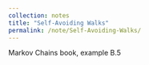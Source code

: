 ```yaml
---
collection: notes
title: "Self-Avoiding Walks"
permalink: /note/Self-Avoiding-Walks/
---
```

Markov Chains book, example B.5
